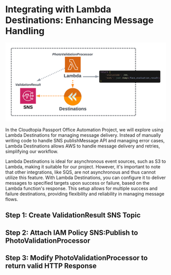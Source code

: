 # Integrating with Lambda Destinations: Enhancing Message Handling

![Lamda Destinations](/assets/lambda-destinations.png)

In the Cloudtopia Passport Office Automation Project, we will explore using Lambda Destinations for managing message delivery. Instead of 
manually writing code to handle SNS publishMessage API and managing error cases, Lambda Destinations allows AWS to handle message delivery 
and retries, simplifying our workflow.

Lambda Destinations is ideal for asynchronous event sources, such as S3 to Lambda, making it suitable for our project. However, it's 
important to note that other integrations, like SQS, are not asynchronous and thus cannot utilize this feature. With Lambda Destinations, 
you can configure it to deliver messages to specified targets upon success or failure, based on the Lambda function's response. This setup 
allows for multiple success and failure destinations, providing flexibility and reliability in managing message flows.

## Step 1: Create ValidationResult SNS Topic

## Step 2: Attach IAM Policy SNS:Publish to PhotoValidationProcessor

## Step 3: Modify PhotoValidationProcessor to return valid HTTP Response

